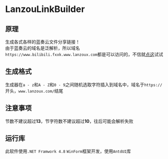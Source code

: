 # LanzouLinkBuilder
## 原理
生成各式各样的蓝奏云文件分享链接！<br>
由于蓝奏云的域名是泛解析，所以域名`https://www.bilibili.fxxk.www.lanzoux.com`都是可以访问的，不信就[点这](https://www.bilibili.fxxk.www.lanzoux.com)试试

## 生成格式
生成器在`a - z`和`A - Z`和`0 - 9`之间随机选取字符插入到域名中，域名于`https://`开头，`www.lanzoux.com/`结尾

## 注意事项
节数不建议超过**13**，节字符数不建议超过**10**，往后可能会解析失败

## 运行库
此软件使用`.NET Framwork 4.8` `WinForm`框架开发，使用`AntdUI`库